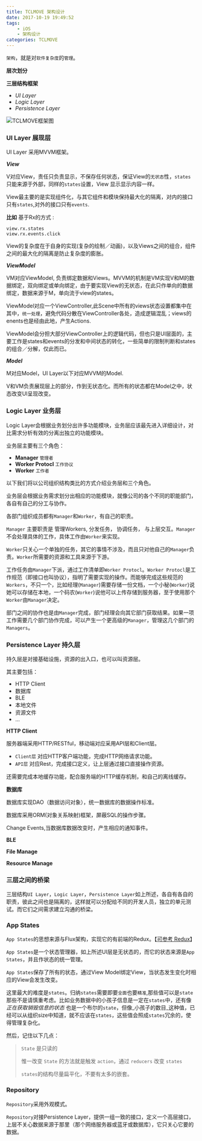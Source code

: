 ```yaml
---
title: TCLMOVE 架构设计
date: 2017-10-19 19:49:52
tags:
	- iOS
	- 架构设计
categories: TCLMOVE
---
```



`架构`，就是对`软件复杂度`的`管理`。

**层次划分**

**三层结构框架**

* *UI Layer*
* *Logic Layer*
* *Persistence Layer*

![TCLMOVE框架图](http://oxwfu3w0v.bkt.clouddn.com/2017/10/18/mt30_tclmove_ios.svg)

### UI Layer 展现层

UI Layer 采用MVVM框架。

***View***

V对应View，责任只负责显示，不保存任何状态，保证View的`无状态`性，`states` 只能来源于外部，同样的`states`设置，View 显示显示内容一样。

View最主要的是实现组件化，与其它组件和模块保持最大化的隔离，对内的接口只有`states`,对外的接口只有`events`.

**比如** 基于Rx的方式 :

```
view.rx.states
view.rx.events.click
```

View的复杂度在于自身的实现(复杂的绘制／动画)，以及Views之间的组合，组件之间的最大化的隔离是防止复杂度的膨胀。

***ViewModel***

VM对应ViewModel, 负责绑定数据和Views。MVVM的机制是VM实现V和M的数据绑定，双向绑定或单向绑定，由于要实现View的无状态，在此只作单向的数据绑定，数据来源于M，单向流于view的states。

ViewModel对应一个ViewController,此Scene中所有的views状态设置都集中在其中，`统一处理`，避免代码分散在ViewController各处，造成逻辑混乱；views的enents也是经由此地，产生Actions.

ViewModel会分担大部分ViewController上的逻辑代码，但也只是UI层面的，主要工作是states和events的分发和中间状态的转化，一些简单的限制判断和states的组合／分解，仅此而已。

***Model***

M对应Model，UI Layer以下对应MVVM的Model.

V和VM负责展现层上的部分，作到无状态化。而所有的状态都在Model之中，状态改变UI呈现改变。


### Logic Layer 业务层

Logic Layer会根据业务划分出许多功能模块，业务层应该最先进入详细设计，对比需求分析有效的分离出独立的功能模块。

业务层主要有三个角色：

* **Manager** `管理者`
* **Worker Protocl** `工作协议`
* **Worker** `工作者`

以下我们将以公司组织结构类比的方式介绍业务层和三个角色。

业务层会根据业务需求划分出相应的功能模块，就像公司的各个不同的职能部门，各自有自己的分工与协作。

各部门组织成员都有`Manager`和`Worker`，有自己的职责。

`Manager` 主要职责是 管理Workers, 分发任务， 协调任务， 与上层交互。`Manager` 不会处理具体的工作，具体工作由`Worker`来实现。

`Worker`只关心一个单独的任务，其它的事情不涉及，而且只对他自己的`Manager`负责。`Worker`所需要的资源和工具来源于下游。

工作任务由`Manager`下派，通过工作清单即`Worker Protocl`。`Worker Protocl`是工作规范（即接口也叫协议），指明了需要实现的操作。而能够完成这些规范的`Workers`，不只一个，比如经理(`Manager`)需要存储一份文档，一个小秘(`Worker`)说她可以存储在本地，一个码农(`Worker`)说他可以上传存储到服务器，至于使用那个`Worker`由`Manager`决定。

部门之间的协作也是由`Manager`完成，部门经理会向其它部门获取结果。如果一项工作需要几个部门协作完成，可以产生一个更高级的`Manager`，管理这几个部门的`Managers`。

### Persistence Layer 持久层

持久层是对接基础设施，资源的出入口，也可以叫资源层。

其主要包括：

* HTTP Client
* 数据库
* BLE
* 本地文件
* 资源文件
* ...

**HTTP Client**

服务器端采用HTTP/RESTful，移动端对应采用API层和Client层。

* `Client层` 对应HTTP客户端功能，完成HTTP网络请求功能。
* `API层` 对应Rest，完成接口定义，让上层通过接口直接操作资源。

还需要完成本地缓存功能，配合服务端的HTTP缓存机制，和自己的离线缓存。

**数据库**

数据库实现DAO（数据访问对象），统一数据库的数据操作标准。

数据库采用ORM(对象关系映射)框架，屏蔽SQL的操作步骤。

Change Events,当数据库数据改变时，产生相应的通知事件。

**BLE**

**File Manage**

**Resource Manage**

### 三层之间的桥梁

三层结构`UI Layer`，`Logic Layer`，`Persistence Layer`如上所述，各自有各自的职责，彼此之间也是隔离的，这样就可以分配给不同的开发人员，独立的单元测试。而它们之间需求建立沟通的桥梁。

### App States

`App States`的思想来源与Flux架构，实现它的有前端的Redux。【[可参考 Redux](http://www.redux.org.cn)】

`App States`是一个状态管理器，如上所述UI层是无状态的，而它的状态来源是`App States`，并且作状态的统一管理。

`App States`保存了所有的状态，通过View Model绑定View，当状态发生变化时相应的View会发生改变。

这里最大的难度是`states`。归纳`states`需要即要`全面`也要`精准`,那些值可以是`state`那些不是请慎重考虑。比如业务数据中的小孩子信息是一定在`states`中，还有像 _正在获取销毁信息的状态_ 也是一个布尔的`state`，但像_小孩子的数目_这种值，已经可以从组织size中知道，就不应该在`states`，这些值会照成`states`冗余的，使得管理复杂化。

然后，记住以下几点：
> `State` 是只读的
> 
> 惟一改变 `State` 的方法就是触发 `action`，通过 `reducers` 改变 `states`
> 
> `states`的结构尽量扁平化，不要有太多的嵌套。
> 

### Repository

`Repository`采用外观模式。

`Repository`对接Persistence Layer，提供一组一致的接口，定义一个高层接口，上层不关心数据来源于那里（那个网络服务器或蓝牙或数据库），它只关心它要的数据。

